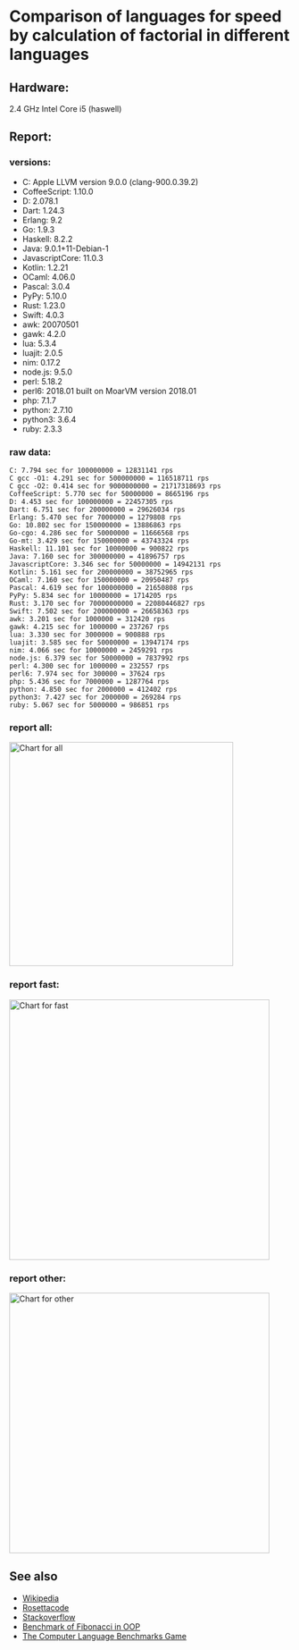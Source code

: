Comparison of languages for speed by calculation of factorial in different languages
====================================================================================

Hardware:
---------
2.4 GHz Intel Core i5 (haswell)

Report:
-------
### versions:

  * C: Apple LLVM version 9.0.0 (clang-900.0.39.2)
  * CoffeeScript: 1.10.0
  * D: 2.078.1
  * Dart: 1.24.3
  * Erlang: 9.2
  * Go: 1.9.3
  * Haskell: 8.2.2
  * Java: 9.0.1+11-Debian-1
  * JavascriptCore: 11.0.3
  * Kotlin: 1.2.21
  * OCaml: 4.06.0
  * Pascal: 3.0.4
  * PyPy: 5.10.0
  * Rust: 1.23.0
  * Swift: 4.0.3
  * awk: 20070501
  * gawk: 4.2.0
  * lua: 5.3.4
  * luajit: 2.0.5
  * nim: 0.17.2
  * node.js: 9.5.0
  * perl: 5.18.2
  * perl6: 2018.01 built on MoarVM version 2018.01
  * php: 7.1.7
  * python: 2.7.10
  * python3: 3.6.4
  * ruby: 2.3.3


### raw data:

    C: 7.794 sec for 100000000 = 12831141 rps
    C gcc -O1: 4.291 sec for 500000000 = 116518711 rps
    C gcc -O2: 0.414 sec for 9000000000 = 21717318693 rps
    CoffeeScript: 5.770 sec for 50000000 = 8665196 rps
    D: 4.453 sec for 100000000 = 22457305 rps
    Dart: 6.751 sec for 200000000 = 29626034 rps
    Erlang: 5.470 sec for 7000000 = 1279808 rps
    Go: 10.802 sec for 150000000 = 13886863 rps
    Go-cgo: 4.286 sec for 50000000 = 11666568 rps
    Go-mt: 3.429 sec for 150000000 = 43743324 rps
    Haskell: 11.101 sec for 10000000 = 900822 rps
    Java: 7.160 sec for 300000000 = 41896757 rps
    JavascriptCore: 3.346 sec for 50000000 = 14942131 rps
    Kotlin: 5.161 sec for 200000000 = 38752965 rps
    OCaml: 7.160 sec for 150000000 = 20950487 rps
    Pascal: 4.619 sec for 100000000 = 21650808 rps
    PyPy: 5.834 sec for 10000000 = 1714205 rps
    Rust: 3.170 sec for 70000000000 = 22080446827 rps
    Swift: 7.502 sec for 200000000 = 26658363 rps
    awk: 3.201 sec for 1000000 = 312420 rps
    gawk: 4.215 sec for 1000000 = 237267 rps
    lua: 3.330 sec for 3000000 = 900888 rps
    luajit: 3.585 sec for 50000000 = 13947174 rps
    nim: 4.066 sec for 10000000 = 2459291 rps
    node.js: 6.379 sec for 50000000 = 7837992 rps
    perl: 4.300 sec for 1000000 = 232557 rps
    perl6: 7.974 sec for 300000 = 37624 rps
    php: 5.436 sec for 7000000 = 1287764 rps
    python: 4.850 sec for 2000000 = 412402 rps
    python3: 7.427 sec for 2000000 = 269284 rps
    ruby: 5.067 sec for 5000000 = 986851 rps


### report all:

<img alt="Chart for all" width="401" src="https://chart.googleapis.com/chart?cht=bhs&chs=602x498&chd=t%3A116518710%2C43743323%2C41896757%2C38752965%2C29626034%2C26658363%2C22457305%2C21650807%2C20950487%2C14942130%2C13947173%2C13886863%2C12831141%2C11666568%2C8665196%2C7837991%2C2459290%2C1714204%2C1287764%2C1279807%2C986851%2C900888%2C900822%2C412402%2C312420%2C269284%2C237266%2C232556&chco=4d89f9&chbh=12&chds=0,116518710.819273&chxt=x,y,r&chxl=1%3A%7Cperl%7Cgawk%7Cpython3%7Cawk%7Cpython%7CHaskell%7Clua%7Cruby%7CErlang%7Cphp%7CPyPy%7Cnim%7Cnode.js%7CCoffeeScript%7CGo-cgo%7CC%7CGo%7Cluajit%7CJavascriptCore%7COCaml%7CPascal%7CD%7CSwift%7CDart%7CKotlin%7CJava%7CGo-mt%7CC%20gcc%20-O1%7C2%3A%7C232556%20rps%7C237266%20rps%7C269284%20rps%7C312420%20rps%7C412402%20rps%7C900822%20rps%7C900888%20rps%7C986851%20rps%7C1279807%20rps%7C1287764%20rps%7C1714204%20rps%7C2459290%20rps%7C7837991%20rps%7C8665196%20rps%7C11666568%20rps%7C12831141%20rps%7C13886863%20rps%7C13947173%20rps%7C14942130%20rps%7C20950487%20rps%7C21650807%20rps%7C22457305%20rps%7C26658363%20rps%7C29626034%20rps%7C38752965%20rps%7C41896757%20rps%7C43743323%20rps%7C116518710%20rps%7C0%3A%7C0%20%25%7C10%20%25%7C20%20%25%7C30%20%25%7C40%20%25%7C50%20%25%7C60%20%25%7C70%20%25%7C80%20%25%7C90%20%25%7C100%20%25">

### report fast:

<img alt="Chart for fast" width="466" src="https://chart.googleapis.com/chart?cht=bhs&chs=700x311&chd=t%3A116518710%2C43743323%2C41896757%2C38752965%2C29626034%2C26658363%2C22457305%2C21650807%2C20950487%2C14942130%2C13947173%2C13886863%2C12831141%2C11666568%2C8665196%2C7837991%2C2459290&chco=4d89f9&chbh=12&chds=0,116518710.819273&chxt=x,y,r&chxl=1%3A%7Cnim%7Cnode.js%7CCoffeeScript%7CGo-cgo%7CC%7CGo%7Cluajit%7CJavascriptCore%7COCaml%7CPascal%7CD%7CSwift%7CDart%7CKotlin%7CJava%7CGo-mt%7CC%20gcc%20-O1%7C2%3A%7C2459290%20rps%7C7837991%20rps%7C8665196%20rps%7C11666568%20rps%7C12831141%20rps%7C13886863%20rps%7C13947173%20rps%7C14942130%20rps%7C20950487%20rps%7C21650807%20rps%7C22457305%20rps%7C26658363%20rps%7C29626034%20rps%7C38752965%20rps%7C41896757%20rps%7C43743323%20rps%7C116518710%20rps%7C0%3A%7C0%20%25%7C10%20%25%7C20%20%25%7C30%20%25%7C40%20%25%7C50%20%25%7C60%20%25%7C70%20%25%7C80%20%25%7C90%20%25%7C100%20%25">

### report other:

<img alt="Chart for other" width="466" src="https://chart.googleapis.com/chart?cht=bhs&chs=700x209&chd=t%3A1714204%2C1287764%2C1279807%2C986851%2C900888%2C900822%2C412402%2C312420%2C269284%2C237266%2C232556&chco=4d89f9&chbh=12&chds=0,1714204.61771411&chxt=x,y,r&chxl=1%3A%7Cperl%7Cgawk%7Cpython3%7Cawk%7Cpython%7CHaskell%7Clua%7Cruby%7CErlang%7Cphp%7CPyPy%7C2%3A%7C232556%20rps%7C237266%20rps%7C269284%20rps%7C312420%20rps%7C412402%20rps%7C900822%20rps%7C900888%20rps%7C986851%20rps%7C1279807%20rps%7C1287764%20rps%7C1714204%20rps%7C0%3A%7C0%20%25%7C10%20%25%7C20%20%25%7C30%20%25%7C40%20%25%7C50%20%25%7C60%20%25%7C70%20%25%7C80%20%25%7C90%20%25%7C100%20%25">



See also
--------

  * [Wikipedia](http://en.wikipedia.org/wiki/Factorial)
  * [Rosettacode](http://rosettacode.org/wiki/Factorial)
  * [Stackoverflow](http://stackoverflow.com/questions/23930/factorial-algorithms-in-different-languages)
  * [Benchmark of Fibonacci in OOP](https://github.com/Balancer/benchmarks-fib-obj)
  * [The Computer Language Benchmarks Game](http://benchmarksgame.alioth.debian.org)
